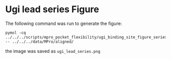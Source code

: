 # Ugi lead series Figure

The following command was run to generate the figure:

```
pymol -cq ../../../scripts/mpro_pocket_flexibility/ugi_binding_site_figure_series.py -- ../../../data/MPro/aligned/
```

the image was saved as `ugi_lead_series.png`